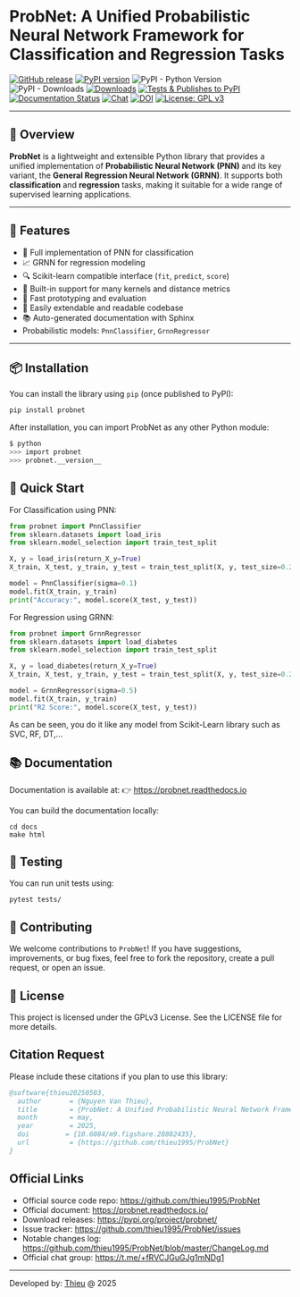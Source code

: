 # ProbNet: A Unified Probabilistic Neural Network Framework for Classification and Regression Tasks

[![GitHub release](https://img.shields.io/badge/release-0.1.0-yellow.svg)](https://github.com/thieu1995/ProbNet/releases)
[![PyPI version](https://badge.fury.io/py/probnet.svg)](https://badge.fury.io/py/probnet)
![PyPI - Python Version](https://img.shields.io/pypi/pyversions/probnet.svg)
![PyPI - Downloads](https://img.shields.io/pypi/dm/probnet.svg)
[![Downloads](https://pepy.tech/badge/probnet)](https://pepy.tech/project/probnet)
[![Tests & Publishes to PyPI](https://github.com/thieu1995/ProbNet/actions/workflows/publish-package.yaml/badge.svg)](https://github.com/thieu1995/ProbNet/actions/workflows/publish-package.yaml)
[![Documentation Status](https://readthedocs.org/projects/probnet/badge/?version=latest)](https://probnet.readthedocs.io/en/latest/?badge=latest)
[![Chat](https://img.shields.io/badge/Chat-on%20Telegram-blue)](https://t.me/+fRVCJGuGJg1mNDg1)
[![DOI](https://img.shields.io/badge/DOI-10.6084%2Fm9.figshare.28802531-blue)](https://doi.org/10.6084/m9.figshare.28802435)
[![License: GPL v3](https://img.shields.io/badge/License-GPLv3-blue.svg)](https://www.gnu.org/licenses/gpl-3.0)


---

## 🌟 Overview

**ProbNet** is a lightweight and extensible Python library that provides a unified implementation of 
**Probabilistic Neural Network (PNN)** and its key variant, the **General Regression Neural Network (GRNN)**. 
It supports both **classification** and **regression** tasks, making it suitable for a wide range of 
supervised learning applications.

---

## 🔧 Features

- 🧠 Full implementation of PNN for classification
- 📈 GRNN for regression modeling
- 🔍 Scikit-learn compatible interface (`fit`, `predict`, `score`)
- 🔄 Built-in support for many kernels and distance metrics
- 🧪 Fast prototyping and evaluation
- 🧩 Easily extendable and readable codebase
- 📚 Auto-generated documentation with Sphinx 
- Probabilistic models: `PnnClassifier`, `GrnnRegressor`
---

## 📦 Installation

You can install the library using `pip` (once published to PyPI):

```bash
pip install probnet
```

After installation, you can import ProbNet as any other Python module:

```sh
$ python
>>> import probnet
>>> probnet.__version__
```

## 🚀 Quick Start

For Classification using PNN:

```python
from probnet import PnnClassifier
from sklearn.datasets import load_iris
from sklearn.model_selection import train_test_split

X, y = load_iris(return_X_y=True)
X_train, X_test, y_train, y_test = train_test_split(X, y, test_size=0.2)

model = PnnClassifier(sigma=0.1)
model.fit(X_train, y_train)
print("Accuracy:", model.score(X_test, y_test))
```

For Regression using GRNN:

```python
from probnet import GrnnRegressor
from sklearn.datasets import load_diabetes
from sklearn.model_selection import train_test_split

X, y = load_diabetes(return_X_y=True)
X_train, X_test, y_train, y_test = train_test_split(X, y, test_size=0.2)

model = GrnnRegressor(sigma=0.5)
model.fit(X_train, y_train)
print("R2 Score:", model.score(X_test, y_test))
```

As can be seen, you do it like any model from Scikit-Learn library such as SVC, RF, DT,...


## 📚 Documentation

Documentation is available at: 👉 https://probnet.readthedocs.io

You can build the documentation locally:

```shell
cd docs
make html
```

## 🧪 Testing
You can run unit tests using:

```shell
pytest tests/
```

## 🤝 Contributing
We welcome contributions to `ProbNet`! If you have suggestions, improvements, or bug fixes, feel free to fork 
the repository, create a pull request, or open an issue.


## 📄 License
This project is licensed under the GPLv3 License. See the LICENSE file for more details.


## Citation Request
Please include these citations if you plan to use this library:

```bibtex
@software{thieu20250503,
  author       = {Nguyen Van Thieu},
  title        = {ProbNet: A Unified Probabilistic Neural Network Framework for Classification and Regression Tasks},
  month        = may,
  year         = 2025,
  doi         = {10.6084/m9.figshare.28802435},
  url          = {https://github.com/thieu1995/ProbNet}
}
```

## Official Links 

* Official source code repo: https://github.com/thieu1995/ProbNet
* Official document: https://probnet.readthedocs.io/
* Download releases: https://pypi.org/project/probnet/
* Issue tracker: https://github.com/thieu1995/ProbNet/issues
* Notable changes log: https://github.com/thieu1995/ProbNet/blob/master/ChangeLog.md
* Official chat group: https://t.me/+fRVCJGuGJg1mNDg1

---

Developed by: [Thieu](mailto:nguyenthieu2102@gmail.com?Subject=GrafoRVFL_QUESTIONS) @ 2025
